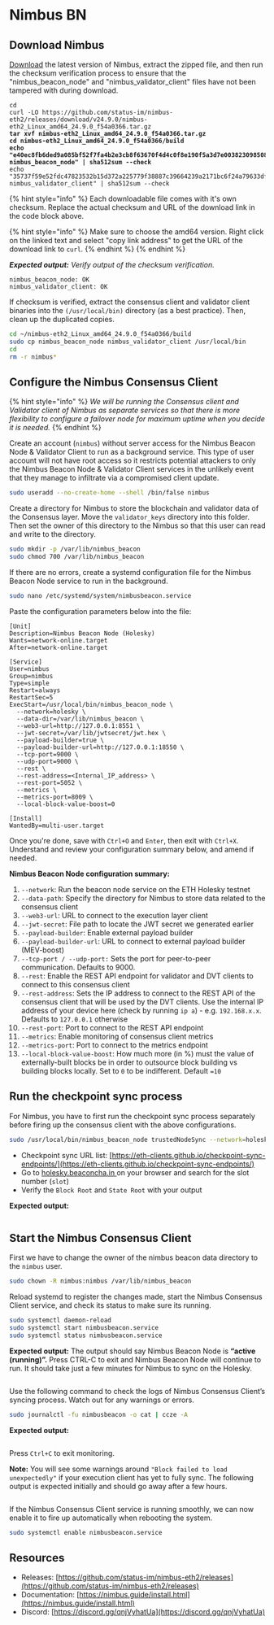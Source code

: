 # Nimbus BN

## Download Nimbus

[Download](https://github.com/status-im/nimbus-eth2/releases) the latest version of Nimbus, extract the zipped file, and then run the checksum verification process to ensure that the "nimbus\_beacon\_node" and "nimbus\_validator\_client" files have not been tampered with during download.

<pre class="language-bash"><code class="lang-bash">cd
curl -LO https://github.com/status-im/nimbus-eth2/releases/download/v24.9.0/nimbus-eth2_Linux_amd64_24.9.0_f54a0366.tar.gz
<strong>tar xvf nimbus-eth2_Linux_amd64_24.9.0_f54a0366.tar.gz
</strong><strong>cd nimbus-eth2_Linux_amd64_24.9.0_f54a0366/build
</strong><strong>echo "e40ec8fb6ded9a085bf52f7fa4b2e3cb8f63670f4d4c0f8e190f5a3d7e0038230985083b22ed859a1ddbdce230df05ebb182a73cfa8a614b470aa7516111b7d0  nimbus_beacon_node" | sha512sum --check
</strong>echo "35737f59e52fdc47823532b15d372a225779f38887c39664239a2171bc6f24a79633dfbb9257c7715ae640ea9037a3c6352e2e58c53af74a352d745e23d8c74b  nimbus_validator_client" | sha512sum --check
</code></pre>

{% hint style="info" %}
Each downloadable file comes with it's own checksum. Replace the actual checksum and URL of the download link in the code block above.

{% hint style="info" %}
Make sure to choose the amd64 version. Right click on the linked text and select "copy link address" to get the URL of the download link to `curl`.
{% endhint %}
{% endhint %}

_**Expected output:** Verify output of the checksum verification._

```
nimbus_beacon_node: OK
nimbus_validator_client: OK
```

If checksum is verified, extract the consensus client and validator client binaries into the `(/usr/local/bin)` directory (as a best practice). Then, clean up the duplicated copies.

```bash
cd ~/nimbus-eth2_Linux_amd64_24.9.0_f54a0366/build
sudo cp nimbus_beacon_node nimbus_validator_client /usr/local/bin
cd
rm -r nimbus*
```

## Configure the Nimbus Consensus Client

{% hint style="info" %}
_We will be running the Consensus client and Validator client of Nimbus as separate services so that there is more flexibility to configure a failover node for maximum uptime when you decide it is needed._
{% endhint %}

Create an account (`nimbus`) without server access for the Nimbus Beacon Node & Validator Client to run as a background service. This type of user account will not have root access so it restricts potential attackers to only the Nimbus Beacon Node & Validator Client services in the unlikely event that they manage to infiltrate via a compromised client update.

```bash
sudo useradd --no-create-home --shell /bin/false nimbus
```

Create a directory for Nimbus to store the blockchain and validator data of the Consensus layer. Move the `validator_keys` directory into this folder. Then set the owner of this directory to the Nimbus so that this user can read and write to the directory.

```bash
sudo mkdir -p /var/lib/nimbus_beacon
sudo chmod 700 /var/lib/nimbus_beacon
```

If there are no errors, create a systemd configuration file for the Nimbus Beacon Node service to run in the background.

```bash
sudo nano /etc/systemd/system/nimbusbeacon.service
```

Paste the configuration parameters below into the file:

```
[Unit]
Description=Nimbus Beacon Node (Holesky)
Wants=network-online.target
After=network-online.target

[Service]
User=nimbus
Group=nimbus
Type=simple
Restart=always
RestartSec=5
ExecStart=/usr/local/bin/nimbus_beacon_node \
  --network=holesky \
  --data-dir=/var/lib/nimbus_beacon \
  --web3-url=http://127.0.0.1:8551 \
  --jwt-secret=/var/lib/jwtsecret/jwt.hex \
  --payload-builder=true \
  --payload-builder-url=http://127.0.0.1:18550 \
  --tcp-port=9000 \
  --udp-port=9000 \
  --rest \
  --rest-address=<Internal_IP_address> \
  --rest-port=5052 \
  --metrics \
  --metrics-port=8009 \
  --local-block-value-boost=0
  
[Install]
WantedBy=multi-user.target
```

Once you're done, save with `Ctrl+O` and `Enter`, then exit with `Ctrl+X`. Understand and review your configuration summary below, and amend if needed.

**Nimbus Beacon Node configuration summary:**

1. `--network`: Run the beacon node service on the ETH Holesky testnet
2. `--data-path`: Specify the directory for Nimbus to store data related to the consensus client
3. `--web3-url`: URL to connect to the execution layer client
4. `--jwt-secret`: File path to locate the JWT secret we generated earlier
5. `--payload-builder`: Enable external payload builder
6. `--payload-builder-url`: URL to connect to external payload builder (MEV-boost)
7. `--tcp-port / --udp-port:` Sets the port for peer-to-peer communication. Defaults to 9000.
8. `--rest`: Enable the REST API endpoint for validator and DVT clients to connect to this consensus client&#x20;
9. `--rest-address`: Sets the IP address to connect to the REST API of the consensus client that will be used by the DVT clients. Use the internal IP address of your device here (check by running `ip a`) - e.g. `192.168.x.x`. Defaults to `127.0.0.1` otherwise
10. `--rest-port`: Port to connect to the REST API endpoint
11. `--metrics`: Enable monitoring of consensus client metrics
12. `--metrics-port`: Port to connect to the metrics endpoint
13. `--local-block-value-boost`: How much more (in %) must the value of externally-built blocks be in order to outsource block building vs building blocks locally. Set to `0` to be indifferent. Default `=10`

## Run the checkpoint sync process

For Nimbus, you have to first run the checkpoint sync process separately before firing up the consensus client with the above configurations.

```sh
sudo /usr/local/bin/nimbus_beacon_node trustedNodeSync --network=holesky --data-dir=/var/lib/nimbus_beacon --trusted-node-url=https://holesky.beaconstate.ethstaker.cc/ --backfill=false
```

* Checkpoint sync URL list: [https://eth-clients.github.io/checkpoint-sync-endpoints/](https://eth-clients.github.io/checkpoint-sync-endpoints/)
* Go to [holesky.beaconcha.in ](https://holesky.beaconcha.in/)on your browser and search for the slot number (`slot`)
* Verify the `Block Root` and `State Root` with your output

**Expected output:**

<figure><img src="../../.gitbook/assets/image (16) (1).png" alt=""><figcaption></figcaption></figure>

## Start the Nimbus Consensus Client

First we have to change the owner of the nimbus beacon data directory to the `nimbus` user.

```sh
sudo chown -R nimbus:nimbus /var/lib/nimbus_beacon
```

Reload systemd to register the changes made, start the Nimbus Consensus Client service, and check its status to make sure its running.

```bash
sudo systemctl daemon-reload
sudo systemctl start nimbusbeacon.service
sudo systemctl status nimbusbeacon.service
```

**Expected output:** The output should say Nimbus Beacon Node is **“active (running)”.** Press CTRL-C to exit and Nimbus Beacon Node will continue to run. It should take just a few minutes for Nimbus to sync on the Holesky.

<figure><img src="../../.gitbook/assets/image (17).png" alt=""><figcaption></figcaption></figure>

Use the following command to check the logs of Nimbus Consensus Client’s syncing process. Watch out for any warnings or errors.

```bash
sudo journalctl -fu nimbusbeacon -o cat | ccze -A
```

**Expected output:**&#x20;

<figure><img src="../../.gitbook/assets/image (18).png" alt=""><figcaption></figcaption></figure>

Press `Ctrl+C` to exit monitoring.

**Note:** You will see some warnings around `"Block failed to load unexpectedly"` if your execution client has yet to fully sync. The following output is expected initially and should go away after a few hours.

<figure><img src="../../.gitbook/assets/image (155).png" alt=""><figcaption></figcaption></figure>

If the Nimbus Consensus Client service is running smoothly, we can now enable it to fire up automatically when rebooting the system.

```bash
sudo systemctl enable nimbusbeacon.service
```

## Resources

* Releases: [https://github.com/status-im/nimbus-eth2/releases](https://github.com/status-im/nimbus-eth2/releases)
* Documentation: [https://nimbus.guide/install.html](https://nimbus.guide/install.html)
* Discord: [https://discord.gg/qnjVyhatUa](https://discord.gg/qnjVyhatUa)
